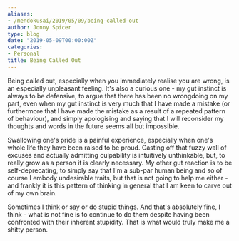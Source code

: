 ```yaml
---
aliases:
- /mendokusai/2019/05/09/being-called-out
author: Jonny Spicer
type: blog
date: "2019-05-09T00:00:00Z"
categories:
- Personal
title: Being Called Out
---
```

Being called out, especially when you immediately realise you are wrong, is an especially
unpleasant feeling. It's also a curious one - my gut instinct is always to be defensive,
to argue that there has been no wrongdoing on my part, even when my gut instinct is
very much that I have made a mistake (or furthermore that I have made the mistake
as a result of a repeated pattern of behaviour), and simply apologising and saying
that I will reconsider my thoughts and words in the future seems all but impossible.

Swallowing one's pride is a painful experience, especially when one's whole
life they have been raised to be proud. Casting off that fuzzy wall of excuses
and actually admitting culpability is intuitively unthinkable, but, to really
grow as a person it is clearly necessary. My other gut reaction is to be self-deprecating,
to simply say that I'm a sub-par human being and so of course I embody undesirable
traits, but that is not going to help me either - and frankly it is this pattern
of thinking in general that I am keen to carve out of my own brain.

Sometimes I think or say or do stupid things. And that's absolutely fine, I think -
what is not fine is to continue to do them despite having been confronted with their
inherent stupidity. That is what would truly make me a shitty person.
